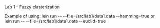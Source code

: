 Lab 1 - Fuzzy clasterization

Example of using:
lein run -- --file=/src/lab1/data1.data --hamming=true
or
lein run -- --file=/src/lab1/data1.data --euclid=true